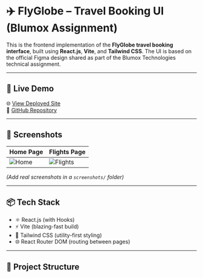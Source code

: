 # ✈️ FlyGlobe – Travel Booking UI (Blumox Assignment)

This is the frontend implementation of the **FlyGlobe travel booking interface**, built using **React.js**, **Vite**, and **Tailwind CSS**. The UI is based on the official Figma design shared as part of the Blumox Technologies technical assignment.

---

## 🚀 Live Demo

🌐 [View Deployed Site](https://your-vercel-link.vercel.app)  
📁 [GitHub Repository](https://github.com/your-username/FlyGlobe)

---

## 📸 Screenshots

| Home Page | Flights Page |
|-----------|--------------|
| ![Home](./screenshots/home.png) | ![Flights](./screenshots/flights.png) |

*(Add real screenshots in a `screenshots/` folder)*

---

## 📦 Tech Stack

- ⚛️ React.js (with Hooks)
- ⚡ Vite (blazing-fast build)
- 💨 Tailwind CSS (utility-first styling)
- 🌐 React Router DOM (routing between pages)

---

## 📁 Project Structure

